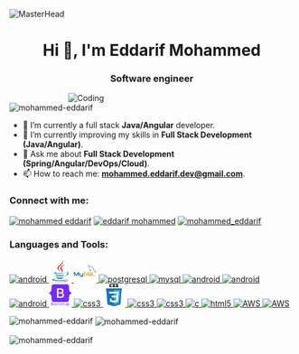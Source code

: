 ![MasterHead](https://camo.githubusercontent.com/9790442a186cf9984a391793e2586ba6c8840cb5a698e26a425d670880f617c5/68747470733a2f2f7777772e77696e677374656368736f6c7574696f6e732e636f6d2f77702d636f6e74656e742f75706c6f6164732f323032322f30332f66756c6c2d737461636b2d646576656c6f706d656e742e676966)
<!---
   (https://newrelic.com/sites/default/files/2021-04/good-programmer-banner-final.jpg this is the old banner)
-->

<h1 align="center">Hi 👋, I'm Eddarif Mohammed</h1>
<h3 align="center">Software engineer</h3>
<img align="right" alt="Coding" width="400" src="https://t3.ftcdn.net/jpg/01/78/65/02/360_F_178650212_oePgGaIhKUhz0cIg2bLBGsFsdbWs5Xwj.jpg">

<p align="left"> <img src="https://komarev.com/ghpvc/?username=mohammed-eddarif&label=Profile%20views&color=0e75b6&style=flat" alt="mohammed-eddarif"/> </p>

- 🔭 I’m currently a full stack **Java/Angular** developer.
- 🌱 I’m currently improving my skills in **Full Stack Development (Java/Angular)**.
- 💬 Ask me about **Full Stack Development (Spring/Angular/DevOps/Cloud)**.
- 📫 How to reach me: **mohammed.eddarif.dev@gmail.com**.

<h3 align="left">Connect with me:</h3>
<p align="left">
<a href="https://linkedin.com/in/mohammed eddarif" target="blank"><img align="center" src="https://raw.githubusercontent.com/rahuldkjain/github-profile-readme-generator/master/src/images/icons/Social/linked-in-alt.svg" alt="mohammed eddarif" height="30" width="40" /></a>
<a href="https://fb.com/eddarif mohammed" target="blank"><img align="center" src="https://raw.githubusercontent.com/rahuldkjain/github-profile-readme-generator/master/src/images/icons/Social/facebook.svg" alt="eddarif mohammed" height="30" width="40" /></a>
<a href="https://instagram.com/mohammed_eddarif" target="blank"><img align="center" src="https://raw.githubusercontent.com/rahuldkjain/github-profile-readme-generator/master/src/images/icons/Social/instagram.svg" alt="mohammed_eddarif" height="30" width="40" /></a>

</p>

<h3 align="left">Languages and Tools:</h3>
<p align="left"> 
<a href="https://spring.io/projects/spring-boot" target="_blank" rel="noreferrer"> 
<img src="https://cdn.jsdelivr.net/gh/devicons/devicon/icons/spring/spring-original.svg" alt="android" width="40" height="40"/> </a> 
<a href="https://docs.oracle.com/javase/8/docs/technotes/guides/language/index.html" target="_blank" rel="noreferrer"> <img src="https://raw.githubusercontent.com/devicons/devicon/master/icons/java/java-original.svg" alt="c" width="40" height="40"/> </a> 
<a href="https://www.mysql.com/" target="_blank" rel="noreferrer"> <img src="https://raw.githubusercontent.com/devicons/devicon/master/icons/mysql/mysql-original-wordmark.svg" alt="mysql" width="40" height="40"/> </a>
<a href="https://www.postgresql.org/" target="_blank" rel="noreferrer"> 
    <img src="https://cdn.jsdelivr.net/gh/devicons/devicon/icons/postgresql/postgresql-original.svg" alt="postgresql" width="40" height="40"/> 
</a>
<a href="https://www.mongodb.com/" target="_blank" rel="noreferrer"> <img src="https://cdn.jsdelivr.net/gh/devicons/devicon/icons/mongodb/mongodb-original.svg" alt="mysql" width="40" height="40"/> </a> 
<a href="https://react.dev/" target="_blank" rel="noreferrer"> 
<img src="https://cdn.jsdelivr.net/gh/devicons/devicon/icons/react/react-original.svg" alt="android" width="40" height="40"/> </a> 
<a href="https://nextjs.org/" target="_blank" rel="noreferrer"> 
<img src="https://cdn.jsdelivr.net/gh/devicons/devicon/icons/nextjs/nextjs-original-wordmark.svg" alt="android" width="40" height="40"/> </a> 
<a href="https://angular.io/" target="_blank" rel="noreferrer"> 
<img src="https://cdn.jsdelivr.net/gh/devicons/devicon/icons/angularjs/angularjs-original.svg" alt="android" width="40" height="40"/> </a> 
<a href="https://getbootstrap.com" target="_blank" rel="noreferrer"> 
<img src="https://raw.githubusercontent.com/devicons/devicon/master/icons/bootstrap/bootstrap-plain-wordmark.svg" alt="bootstrap" width="40" height="40"/> </a>
<a href="https://tailwindcss.com/" target="_blank" rel="noreferrer"> 
<a href="https://www.tutorialspoint.com/html5/index.htm" target="_blank" rel="noreferrer"> <img src="https://cdn.jsdelivr.net/gh/devicons/devicon/icons/html5/html5-original.svg" alt="css3" width="40" height="40"/> </a> 
<a href="https://www.w3schools.com/css/" target="_blank" rel="noreferrer"> <img src="https://raw.githubusercontent.com/devicons/devicon/master/icons/css3/css3-original-wordmark.svg" alt="css3" width="40" height="40"/> </a> 
<a href="https://developer.mozilla.org/en-US/docs/Web/JavaScript" target="_blank" rel="noreferrer"> <img src="https://cdn.jsdelivr.net/gh/devicons/devicon/icons/javascript/javascript-original.svg" alt="css3" width="40" height="40"/> </a> 
<a href="https://www.typescriptlang.org/" target="_blank" rel="noreferrer"> <img src="https://cdn.jsdelivr.net/gh/devicons/devicon/icons/typescript/typescript-original.svg" alt="css3" width="40" height="40"/> </a> 
<a href="https://www.python.org/" target="_blank" rel="noreferrer"> <img src="https://cdn.jsdelivr.net/gh/devicons/devicon/icons/python/python-original.svg" alt="c" width="40" height="40"/> </a> 
<a href="https://www.docker.com/" target="_blank" rel="noreferrer"> <img src="https://cdn.jsdelivr.net/gh/devicons/devicon/icons/docker/docker-original-wordmark.svg" alt="html5" width="40" height="40"/> </a> 
<a href="https://code.visualstudio.com/" target="_blank" rel="noreferrer"> <img src="https://cdn.jsdelivr.net/gh/devicons/devicon/icons/vscode/vscode-original.svg" alt="AWS" width="40" height="40"/> </a> 
<a href="https://www.jetbrains.com/idea/" target="_blank" rel="noreferrer"> <img src="https://cdn.jsdelivr.net/gh/devicons/devicon/icons/intellij/intellij-plain-wordmark.svg" alt="AWS" width="40" height="40"/> </a> 



<p><img align="left" src="https://github-readme-stats.vercel.app/api/top-langs?username=mohammed-eddarif&show_icons=true&locale=en&layout=compact" alt="mohammed-eddarif" /></p>

<p>&nbsp;<img align="center" src="https://github-readme-stats.vercel.app/api?username=mohammed-eddarif&show_icons=true&locale=en" alt="mohammed-eddarif" /></p>

<p><img align="center" src="https://github-readme-streak-stats.herokuapp.com/?user=mohammed-eddarif&" alt="mohammed-eddarif" /></p>
